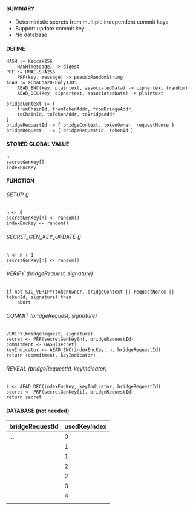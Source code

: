 ####  SUMMARY
- Deterministic secrets from multiple independent commit keys
- Support update commit key
- No database

#### DEFINE
```
HASH := Keccak256
    HASH(message) -> digest
PRF := HMAC-SHA256
    PRF(key, message) -> pseudoRandomString
AEAD := XChaCha20-Poly1305
    AEAD_ENC(key, plaintext, associatedData) -> ciphertext (random)
    AEAD_DEC(key, ciphertext, associatedData) -> plaintext

bridgeContext := {
    fromChainId, fromTokenAddr, fromBridgeAddr,
    toChainId, toTokenAddr, toBridgeAddr
}
bridgeRequestId := { bridgeContext, tokenOwner, requestNonce }
bridgeRequest   := { bridgeRequestId, tokenId }
```

#### STORED GLOBAL VALUE
```
n
secretGenKey[]
indexEncKey
```

#### FUNCTION
###### SETUP ()
```
n <- 0
secretGenKey[n] <- random()
indexEncKey <- random()
```

###### SECRET_GEN_KEY_UPDATE ()
```
n <- n + 1
secretGenKey[n] <- random()
```

###### VERIFY (bridgeRequest, signature)
```
if not SIG_VERIFY(tokenOwner, bridgeContext || requestNonce || tokenId, signature) then
    abort
```

###### COMMIT (bridgeRequest, signature)
```
VERIFY(bridgeRequest, signature)
secret <- PRF(secretGenKey[n], bridgeRequestId)
commitment <- HASH(secret)
keyIndicator <- AEAD_ENC(indexEncKey, n, bridgeRequestId)
return (commitment, keyIndicator)
```

###### REVEAL (bridgeRequestId, keyIndicator)
```
i <- AEAD_DEC(indexEncKey, keyIndicator, bridgeRequestId)
secret <- PRF(secretGenKey[i], bridgeRequestId)
return secret
```

#### DATABASE (not needed)
| bridgeRequestId | usedKeyIndex |
| --------------- | ------------ |
| ...             | 0            |
|                 | 1            |
|                 | 1            |
|                 | 2            |
|                 | 2            |
|                 | 0            |
|                 | 4            |
|                 |              |
